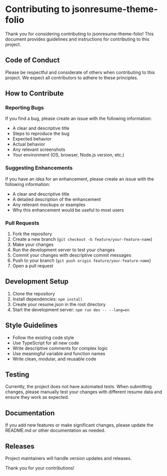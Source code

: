 # Contributing to jsonresume-theme-folio

Thank you for considering contributing to jsonresume-theme-folio! This document provides guidelines and instructions for contributing to this project.

## Code of Conduct

Please be respectful and considerate of others when contributing to this project. We expect all contributors to adhere to these principles.

## How to Contribute

### Reporting Bugs

If you find a bug, please create an issue with the following information:

- A clear and descriptive title
- Steps to reproduce the bug
- Expected behavior
- Actual behavior
- Any relevant screenshots
- Your environment (OS, browser, Node.js version, etc.)

### Suggesting Enhancements

If you have an idea for an enhancement, please create an issue with the following information:

- A clear and descriptive title
- A detailed description of the enhancement
- Any relevant mockups or examples
- Why this enhancement would be useful to most users

### Pull Requests

1. Fork the repository
2. Create a new branch (`git checkout -b feature/your-feature-name`)
3. Make your changes
4. Run the development server to test your changes
5. Commit your changes with descriptive commit messages
6. Push to your branch (`git push origin feature/your-feature-name`)
7. Open a pull request

## Development Setup

1. Clone the repository
2. Install dependencies: `npm install`
3. Create your resume.json in the root directory
4. Start the development server: `npm run dev -- --lang=en`

## Style Guidelines

- Follow the existing code style
- Use TypeScript for all new code
- Write descriptive comments for complex logic
- Use meaningful variable and function names
- Write clean, modular, and reusable code

## Testing

Currently, the project does not have automated tests. When submitting changes, please manually test your changes with different resume data and ensure they work as expected.

## Documentation

If you add new features or make significant changes, please update the README.md or other documentation as needed.

## Releases

Project maintainers will handle version updates and releases.

Thank you for your contributions!
